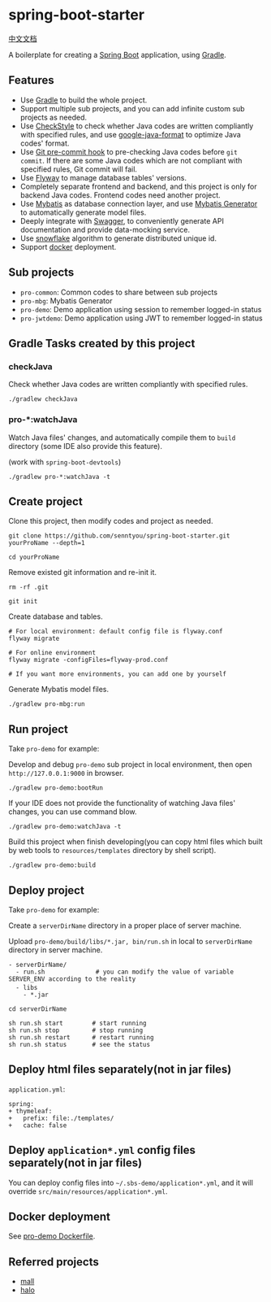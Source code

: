 # spring-boot-starter

[中文文档](./README.md)

A boilerplate for creating a [Spring Boot](https://spring.io/projects/spring-boot) application, using [Gradle](https://gradle.org/).

## Features

- Use [Gradle](https://gradle.org/) to build the whole project.
- Support multiple sub projects, and you can add infinite custom sub projects as needed.
- Use [CheckStyle](https://checkstyle.org/) to check whether Java codes are written compliantly with specified rules, and use [google-java-format](https://github.com/google/google-java-format) to optimize Java codes' format.
- Use [Git pre-commit hook](./config/hooks) to pre-checking Java codes before `git commit`. If there are some Java codes which are not compliant with specified rules, Git commit will fail.
- Use [Flyway](https://flywaydb.org/) to manage database tables' versions.
- Completely separate frontend and backend, and this project is only for backend Java codes. Frontend codes need another project.
- Use [Mybatis](https://www.mybatis.org/) as database connection layer, and use [Mybatis Generator](http://www.mybatis.org/generator/) to automatically generate model files.
- Deeply integrate with [Swagger](https://swagger.io/), to conveniently generate API documentation and provide data-mocking service.
- Use [snowflake](https://github.com/twitter-archive/snowflake) algorithm to generate distributed unique id.
- Support [docker](https://www.docker.com/) deployment.

## Sub projects

- `pro-common`: Common codes to share between sub projects
- `pro-mbg`: Mybatis Generator
- `pro-demo`: Demo application using session to remember logged-in status
- `pro-jwtdemo`: Demo application using JWT to remember logged-in status

## Gradle Tasks created by this project

### checkJava

Check whether Java codes are written compliantly with specified rules.

```
./gradlew checkJava 
```

### pro-*:watchJava

Watch Java files' changes, and automatically compile them to `build` directory (some IDE also provide this feature).

(work with `spring-boot-devtools`)

```
./gradlew pro-*:watchJava -t
```

## Create project

Clone this project, then modify codes and project as needed.

```
git clone https://github.com/senntyou/spring-boot-starter.git yourProName --depth=1

cd yourProName
```

Remove existed git information and re-init it.

```
rm -rf .git

git init
```

Create database and tables.

```
# For local environment: default config file is flyway.conf
flyway migrate

# For online environment
flyway migrate -configFiles=flyway-prod.conf

# If you want more environments, you can add one by yourself 
```

Generate Mybatis model files.

```
./gradlew pro-mbg:run
```

## Run project

Take `pro-demo` for example:

Develop and debug `pro-demo` sub project in local environment, then open `http://127.0.0.1:9000` in browser.

```
./gradlew pro-demo:bootRun
```

If your IDE does not provide the functionality of watching Java files' changes, you can use command blow.

```
./gradlew pro-demo:watchJava -t
```

Build this project when finish developing(you can copy html files which built by web tools to `resources/templates` directory by shell script).

```
./gradlew pro-demo:build
```

## Deploy project

Take `pro-demo` for example:

Create a `serverDirName` directory in a proper place of server machine.

Upload `pro-demo/build/libs/*.jar, bin/run.sh` in local to `serverDirName` directory in server machine.

```
- serverDirName/
  - run.sh              # you can modify the value of variable SERVER_ENV according to the reality
  - libs　
    - *.jar
```

```
cd serverDirName

sh run.sh start        # start running
sh run.sh stop         # stop running
sh run.sh restart      # restart running
sh run.sh status       # see the status
```

## Deploy html files separately(not in jar files)

`application.yml`: 

```
spring:
+ thymeleaf:
+   prefix: file:./templates/
+   cache: false
```

## Deploy `application*.yml` config files separately(not in jar files)

You can deploy config files into `~/.sbs-demo/application*.yml`, and it will override `src/main/resources/application*.yml`. 

## Docker deployment

See [pro-demo Dockerfile](./pro-demo/Dockerfile).

## Referred projects

- [mall](https://github.com/macrozheng/mall)
- [halo](https://github.com/halo-dev/halo)
